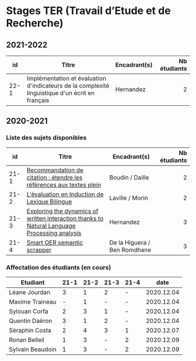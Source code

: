 # Stages TER (Travail d’Etude et de Recherche)

## 2021-2022

| id   | Titre         | Encadrant(s)          | Nb étudiants |
| ---- | ------------- | --------------   | -----:|
| 22-1 | Implémentation et évaluation d'indicateurs de la complexité linguistique d'un écrit en français | Hernandez | 2 |

## 2020-2021

### Liste des sujets disponibles

| id   | Titre         | Encadrant(s)          | Nb étudiants |
| ---- | ------------- | --------------   | -----:|
| 21-1 | [Recommandation de citation : étendre les références aux textes plein](sujets/21-1.pdf) | Boudin / Daille| 2 |
| 21-2 | [L'évaluation en Induction de Lexique Bilingue](sujets/21-2.pdf) | Laville / Morin      | 2 |
| 21-3 | [Exploring the dynamics of written interaction thanks to Natural Language Processing analysis](sujets/21-3.pdf) | Hernandez | 3 |
| 21-4 | [Smart OER semantic scrapper](sujets/21-4.pdf) | De la Higuera / Ben Romdhane | 3 |

### Affectation des étudiants (en cours)

| Etudiant         | 21-1 | 21-2 | 21-3 | 21-4 | date       |
| ---------------- | ---- | ---- | ---- | ---- | ---------- |
| Léane Jourdan    | 3    | 1    | 2    | -    | 2020.12.04 |
| Maxime Traineau  | -    | 1    | -    | -    | 2020.12.04 |
| Sylouan Corfa    | 2    | 3    | 1    | -    | 2020.12.04 |
| Quentin Daëron   | 3    | 1    | 2    | -    | 2020.12.04 |
| Séraphin Costa   | 2    | 4    | 3    | 1    | 2020.12.07 |
| Ronan Belleil    | 1    | 3    | -    | 2    | 2020.12.09 |
| Sylvain Beaudoin | 1    | 3    | -    | 2    | 2020.12.09 |
